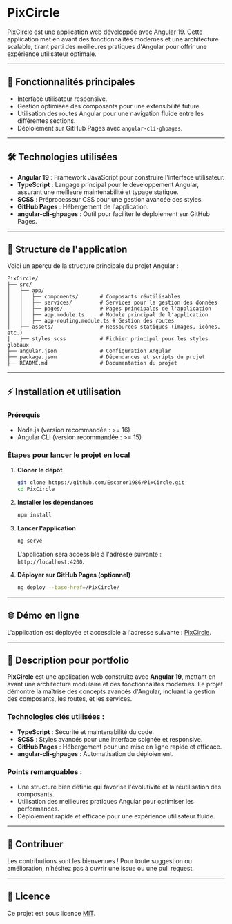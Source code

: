 # PixCircle

PixCircle est une application web développée avec Angular 19. Cette application met en avant des fonctionnalités modernes et une architecture scalable, tirant parti des meilleures pratiques d'Angular pour offrir une expérience utilisateur optimale.

---

## 🚀 Fonctionnalités principales

- Interface utilisateur responsive.
- Gestion optimisée des composants pour une extensibilité future.
- Utilisation des routes Angular pour une navigation fluide entre les différentes sections.
- Déploiement sur GitHub Pages avec `angular-cli-ghpages`.

---

## 🛠️ Technologies utilisées

- **Angular 19** : Framework JavaScript pour construire l'interface utilisateur.
- **TypeScript** : Langage principal pour le développement Angular, assurant une meilleure maintenabilité et typage statique.
- **SCSS** : Préprocesseur CSS pour une gestion avancée des styles.
- **GitHub Pages** : Hébergement de l'application.
- **angular-cli-ghpages** : Outil pour faciliter le déploiement sur GitHub Pages.

---

## 📂 Structure de l'application

Voici un aperçu de la structure principale du projet Angular :

```
PixCircle/
├── src/
│   ├── app/
│   │   ├── components/       # Composants réutilisables
│   │   ├── services/         # Services pour la gestion des données
│   │   ├── pages/            # Pages principales de l'application
│   │   ├── app.module.ts     # Module principal de l'application
│   │   ├── app-routing.module.ts # Gestion des routes
│   ├── assets/               # Ressources statiques (images, icônes, etc.)
│   ├── styles.scss           # Fichier principal pour les styles globaux
├── angular.json              # Configuration Angular
├── package.json              # Dépendances et scripts du projet
├── README.md                 # Documentation du projet
```

---

## ⚡ Installation et utilisation

### Prérequis
- Node.js (version recommandée : >= 16)
- Angular CLI (version recommandée : >= 15)

### Étapes pour lancer le projet en local

1. **Cloner le dépôt**
   ```bash
   git clone https://github.com/Escanor1986/PixCircle.git
   cd PixCircle
   ```

2. **Installer les dépendances**
   ```bash
   npm install
   ```

3. **Lancer l'application**
   ```bash
   ng serve
   ```
   L'application sera accessible à l'adresse suivante : `http://localhost:4200`.

4. **Déployer sur GitHub Pages (optionnel)**
   ```bash
   ng deploy --base-href=/PixCircle/
   ```

---

## 🌐 Démo en ligne

L'application est déployée et accessible à l'adresse suivante : [PixCircle](https://escanor1986.github.io/PixCircle/).

---

## 📖 Description pour portfolio

**PixCircle** est une application web construite avec **Angular 19**, mettant en avant une architecture modulaire et des fonctionnalités modernes. Le projet démontre la maîtrise des concepts avancés d'Angular, incluant la gestion des composants, les routes, et les services.

### Technologies clés utilisées :
- **TypeScript** : Sécurité et maintenabilité du code.
- **SCSS** : Styles avancés pour une interface soignée et responsive.
- **GitHub Pages** : Hébergement pour une mise en ligne rapide et efficace.
- **angular-cli-ghpages** : Automatisation du déploiement.

### Points remarquables :
- Une structure bien définie qui favorise l'évolutivité et la réutilisation des composants.
- Utilisation des meilleures pratiques Angular pour optimiser les performances.
- Déploiement rapide et efficace pour une expérience utilisateur fluide.

---

## 🤝 Contribuer

Les contributions sont les bienvenues ! Pour toute suggestion ou amélioration, n’hésitez pas à ouvrir une issue ou une pull request.

---

## 📝 Licence

Ce projet est sous licence [MIT](LICENSE).

